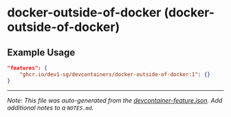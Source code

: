 
# docker-outside-of-docker (docker-outside-of-docker)



## Example Usage

```json
"features": {
    "ghcr.io/dev1-sg/devcontainers/docker-outside-of-docker:1": {}
}
```





---

_Note: This file was auto-generated from the [devcontainer-feature.json](https://github.com/dev1-sg/devcontainers/blob/main/src/features/docker-outside-of-docker/devcontainer-feature.json).  Add additional notes to a `NOTES.md`._
